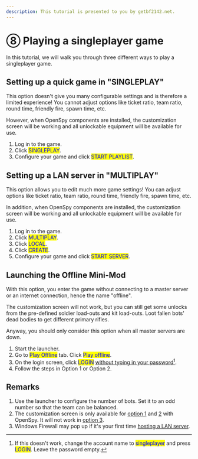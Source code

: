 ```yaml
---
description: This tutorial is presented to you by getbf2142.net.
---
```


# ⑧ Playing a singleplayer game

In this tutorial, we will walk you through three different ways to play a singleplayer game.

## Setting up a quick game in "SINGLEPLAY"&#x20;

This option doesn't give you many configurable settings and is therefore a limited experience! You cannot adjust options like ticket ratio, team ratio, round time, friendly fire, spawn time, etc.

However, when OpenSpy components are installed, the customization screen will be working and all unlockable equipment will be available for use.

1. Log in to the game.
2. Click <mark style="color:blue;">SINGLEPLAY</mark>.
3. Configure your game and click <mark style="color:blue;">START PLAYLIST</mark>.

## **Setting up a LAN server in "MULTIPLAY"**

This option allows you to edit much more game settings! You can adjust options like ticket ratio, team ratio, round time, friendly fire, spawn time, etc.&#x20;

In addition, when OpenSpy components are installed, the customization screen will be working and all unlockable equipment will be available for use.

1. ​Log in to the game.
2. ​Click <mark style="color:blue;">MULTIPLAY</mark>.
3. Click <mark style="color:blue;">LOCAL</mark>.
4. Click <mark style="color:blue;">CREATE</mark>.
5. Configure your game and click <mark style="color:blue;">START SERVER</mark>.

## Launching the Offline Mini-Mod

​With this option, you enter the game without connecting to a master server or an internet connection, hence the name "offline".&#x20;

The customization screen will not work, but you can still get some unlocks from the pre-defined soldier load-outs and kit load-outs. Loot fallen bots' dead bodies to get different primary rifles.&#x20;

Anyway, you should only consider this option when all master servers are down.

1. Start the launcher.
2. Go to <mark style="color:blue;">Play Offline</mark> tab. Click <mark style="color:blue;">Play offline</mark>.
3. On the login screen, click <mark style="color:blue;">LOGIN</mark> [without typing in your password](#user-content-fn-1)[^1].
4. Follow the steps in Option 1 or Option 2.

## Remarks

1. Use the launcher to configure the number of bots. Set it to an odd number so that the team can be balanced.
2. The customization screen is only available for [option 1](8.-playing-singleplayer.md#setting-up-a-quick-game-in-singleplay) and [2](8.-playing-singleplayer.md#setting-up-a-lan-server-in-multiplay) with OpenSpy. It will not work in [option 3](8.-playing-singleplayer.md#launching-the-offline-mini-mod).
3. Windows Firewall may pop up if it's your first time [hosting a LAN server](8.-playing-singleplayer.md#setting-up-a-lan-server-in-multiplay).

[^1]: If this doesn't work, ​change the account name to <mark style="color:blue;">singleplayer</mark> and press <mark style="color:blue;">LOGIN</mark>. Leave the password empty.
